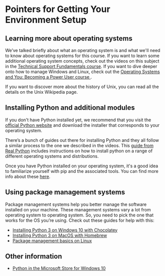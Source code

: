 # Pointers for Getting Your Environment Setup

## Learning more about operating systems

We’ve talked briefly about what an operating system is and what we'll need to know about operating systems for this course. If you want to learn some additional operating system concepts, check out the videos on this subject in the [Technical Support Fundamentals course](https://www.coursera.org/lecture/technical-support-fundamentals/module-introduction-I3n9l). If you want to dive deeper onto how to manage Windows and Linux, check out the [Operating Systems and You: Becoming a Power User course ](https://www.coursera.org/learn/os-power-user).

If you want to discover more about the history of Unix, you can read all the details on the Unix Wikipedia page.

## Installing Python and additional modules

If you don't have Python installed yet, we recommend that you visit the [official Python website](http://www.python.org/) and download the installer that corresponds to your operating system.

There’s a bunch of guides out there for installing Python and they all follow a similar process to the one we described in the videos. This [guide from Real Python](https://realpython.com/installing-python/) includes instructions on how to install python on a range of different operating systems and distributions.

Once you have Python installed on your operating system, it's a good idea to familiarize yourself with pip and the associated tools. You can find more info about these [here](https://packaging.python.org/guides/installing-using-pip-and-virtual-environments/).

## Using package management systems

Package management systems help you better manage the software installed on your machine. These management systems vary a lot from operating system to operating system. So, you need to pick the one that works for the OS you’re using. Check out these guides for help with this: 

* [Installing Python 3 on Windows 10 with Chocolatey](https://www.digitalocean.com/community/tutorials/how-to-install-python-3-and-set-up-a-local-programming-environment-on-windows-10)
* [Installing Python 3 on MacOS with Homebrew](http://www.pyladies.com/blog/Get-Your-Mac-Ready-for-Python-Programming/)
* [Package management basics on Linux](https://www.digitalocean.com/community/tutorials/package-management-basics-apt-yum-dnf-pkg)

## Other information

* [Python in the Microsoft Store for Windows 10](https://devblogs.microsoft.com/python/python-in-the-windows-10-may-2019-update/)

